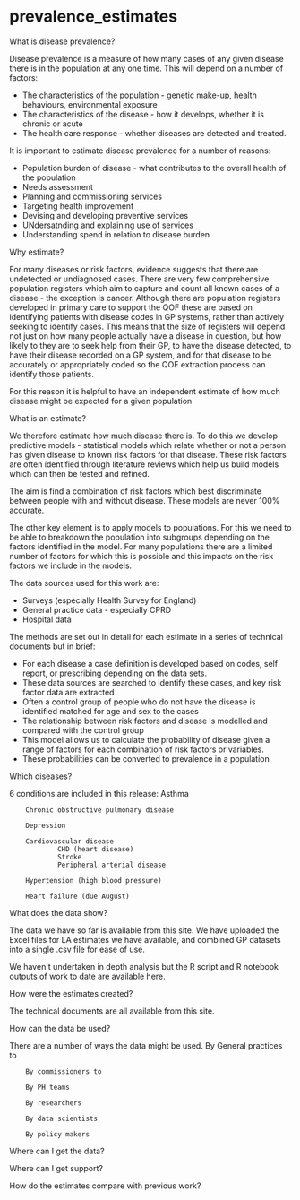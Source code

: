 # prevalence_estimates
What is disease prevalence?

Disease prevalence is a measure of how many cases of any given disease there is in the population at any one time. This will depend on a number of factors:

- The characteristics of the population - genetic make-up, health behaviours, environmental exposure
- The characteristics of the disease - how it develops, whether it is chronic or acute
- The health care response - whether diseases are detected and treated.

It is important to estimate disease prevalence for a number of reasons:

- Population burden of disease - what contributes to the overall health of the population
- Needs assessment
- Planning and commissioning services
- Targeting health improvement
- Devising and developing preventive services
- UNdersatnding and explaining use of services
- Understanding spend in relation to disease burden

Why estimate?

For many diseases or risk factors, evidence suggests that there are undetected or undiagnosed cases. There are very few comprehensive population registers which aim to capture and count all known cases of a disease - the exception is cancer. Although there are population registers developed in primary care to support the QOF these are based on identifying patients with disease codes in GP systems, rather than actively seeking to identify cases. This means that the size of registers will depend not just on how many people actually have a disease in question, but how likely to they are to seek help from their GP, to have the disease detected,  to have their disease recorded on a GP system, and for that disease to be accurately or appropriately coded so the QOF extraction process can identify those patients.

For this reason it is helpful to have an independent estimate of how much disease might be expected for a given population

What is an estimate?

We therefore estimate how much disease there is. To do this we develop predictive models - statistical models which relate whether or not a person has given disease to known risk factors for that disease. These risk factors are often identified through literature reviews which help us build models which can then be tested and refined.

The aim is find a combination of risk factors which best discriminate between people with and without disease. These models are never 100% accurate.

The other key element is to apply models to populations. For this we need to be able to breakdown the population into subgroups depending on the factors identified in the model. For many populations there are a limited number of factors for which this is possible and this impacts on the risk factors we include in the models.

The data sources used for this work are:

- Surveys (especially Health Survey for England)
- General practice data - especially CPRD
- Hospital data

The methods are set out in detail for each estimate in a series of technical documents but in brief:

- For each disease a case definition is developed based on codes, self report, or prescribing depending on the data sets.
- These data sources are searched to identify these cases, and key risk factor data are extracted
- Often a control group of people who do not have the disease is identified matched for age and sex to the cases
- The relationship between risk factors and disease is modelled and compared with the control group
- This model allows us to calculate the probability of disease given a range of factors for each combination of risk factors or variables.
- These probabilities can be converted to prevalence in a population

Which diseases?

6 conditions are included in this release:
        Asthma
        
        Chronic obstructive pulmonary disease
        
        Depression
        
        Cardiovascular disease
                CHD (heart disease)
                Stroke
                Peripheral arterial disease
                
        Hypertension (high blood pressure)
        
        Heart failure (due August)

What does the data show?

The data we have so far is available from this site. We have uploaded the Excel files for LA estimates we have available, and combined GP datasets into a single .csv file for ease of use.

We haven't undertaken in depth analysis but the R script and R notebook outputs of work to date are available here.

How were the estimates created?

The technical documents are all available from this site.

How can the data be used?

There are a number of ways the data might be used.
        By General practices to

        By commissioners to

        By PH teams

        By researchers

        By data scientists

        By policy makers
Where can I get the data?

Where can I get support?

How do the estimates compare with previous work?
